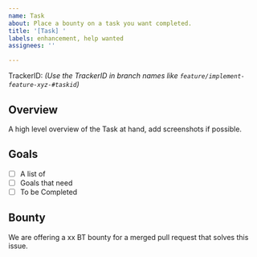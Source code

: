 ```yaml
---
name: Task
about: Place a bounty on a task you want completed.
title: '[Task] '
labels: enhancement, help wanted
assignees: ''

---
```


TrackerID:
*(Use the TrackerID in branch names like `feature/implement-feature-xyz-#taskid`)*

## Overview

A high level overview of the Task at hand, add screenshots if possible.

## Goals

- [ ] A list of
- [ ] Goals that need
- [ ] To be Completed

## Bounty

We are offering a xx BT bounty for a merged pull request that solves this issue.

